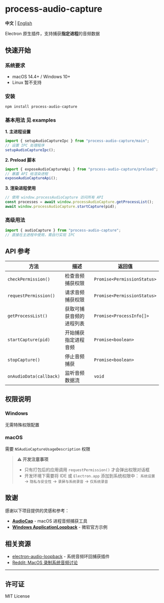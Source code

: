 # process-audio-capture

**中文** | [English](./README.md)

Electron 原生插件，支持捕获**指定进程**的音频数据

## 快速开始

### 系统要求

- macOS 14.4+ / Windows 10+
- Linux 暂不支持

### 安装

```bash
npm install process-audio-capture
```

### 基本用法 见 examples

**1. 主进程设置**

```typescript
import { setupAudioCaptureIpc } from "process-audio-capture/main";
// 设置 IPC 处理程序
setupAudioCaptureIpc();
```

**2. Preload 脚本**

```typescript
import { exposeAudioCaptureApi } from "process-audio-capture/preload";
// 暴露 API 给渲染进程
exposeAudioCaptureApi();
```

**3. 渲染进程使用**

```typescript
// 使用 window.processAudioCapture 访问所有 API
const processes = await window.processAudioCapture.getProcessList();
await window.processAudioCapture.startCapture(pid);
```

### 高级用法

```typescript
import { audioCapture } from "process-audio-capture";
// 直接在主进程中使用，需自行实现 IPC
```

## API 参考

| 方法                    | 描述                     | 返回值                      |
| ----------------------- | ------------------------ | --------------------------- |
| `checkPermission()`     | 检查音频捕获权限         | `Promise<PermissionStatus>` |
| `requestPermission()`   | 请求音频捕获权限         | `Promise<PermissionStatus>` |
| `getProcessList()`      | 获取可捕获音频的进程列表 | `Promise<ProcessInfo[]>`    |
| `startCapture(pid)`     | 开始捕获指定进程音频     | `Promise<boolean>`          |
| `stopCapture()`         | 停止音频捕获             | `Promise<boolean>`          |
| `onAudioData(callback)` | 监听音频数据流           | `void`                      |

## 权限说明

### Windows

无需特殊权限配置

### macOS

需要 `NSAudioCaptureUsageDescription` 权限

> **⚠️ 开发注意事项**
>
> - 只有打包后的应用调用 `requestPermission()` 才会弹出权限对话框
> - 开发环境下需要将 IDE 或 `Electron.app` 添加到系统权限中：
>   `系统设置` → `隐私与安全性` → `录屏与系统录音` → `仅系统录音`

## 致谢

感谢以下项目提供的灵感和参考：

- **[AudioCap](https://github.com/insidegui/AudioCap)** - macOS 进程音频捕获工具
- **[Windows ApplicationLoopback](https://github.com/microsoft/Windows-classic-samples/tree/2b94df5730177ec27e726b60017c01c97ef1a8fb/Samples/ApplicationLoopback)** - 微软官方示例

## 相关资源

- [electron-audio-loopback](https://github.com/alectrocute/electron-audio-loopback) - 系统音频环回捕获插件
- [Reddit: MacOS 录制系统音频讨论](https://www.reddit.com/r/electronjs/comments/1d9bjh9/recording_system_audio_on_macos/)

---

## 许可证

MIT License
